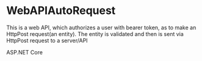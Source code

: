 # WebAPIAutoRequest

This is a web API, which authorizes a user with bearer token, as to make an HttpPost request(an entity).
The entity is validated and then is sent via HttpPost request to a server/API 

ASP.NET Core
